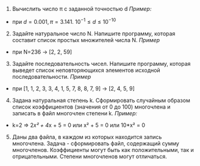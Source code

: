 1. Вычислить число π c заданной точностью d
*Пример:* 

- при $d = 0.001, π = 3.141.$    $10^{-1} ≤ d ≤10^{-10}$

2. Задайте натуральное число N. Напишите программу, которая составит список простых 
множителей числа N.
*Пример*

- при N=236     ->        [2, 2, 59]

3. Задайте последовательность чисел. Напишите программу, которая выведет список 
неповторяющихся элементов исходной последовательности.
*Пример*

- при [1, 1, 2, 3, 3, 4, 1, 5, 7, 8, 8, 7, 9]     ->        [2, 4, 5, 9]

4. Задана натуральная степень k. Сформировать случайным образом список коэффициентов 
(значения от 0 до 100) многочлена и записать в файл многочлен степени k.
*Пример:* 

- k=2 => 2*x² + 4*x + 5 = 0 или x² + 5 = 0 или 10*x² = 0

5. Даны два файла, в каждом из которых находится запись многочлена. Задача - сформировать файл, содержащий сумму многочленов. 
Коэффициенты могут быть как положительными, так и отрицательными. Степени многочленов могут отличаться.